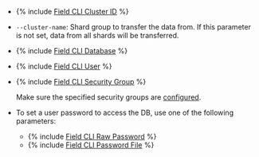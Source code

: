 * {% include [Field CLI Cluster ID](../../fields/common/cli/cluster-id.md) %}
* `--cluster-name`: Shard group to transfer the data from. If this parameter is not set, data from all shards will be transferred.
* {% include [Field CLI Database](../../fields/common/cli/database.md) %}
* {% include [Field CLI User](../../fields/common/cli/username.md) %}
* {% include [Field CLI Security Group](../../fields/common/cli/security-group.md) %}

    Make sure the specified security groups are [configured](../../../../managed-clickhouse/operations/connect/index.md#configuring-security-groups).


* To set a user password to access the DB, use one of the following parameters:

    * {% include [Field CLI Raw Password](../../fields/common/cli/raw-password.md) %}
    * {% include [Field CLI Password File](../../fields/common/cli/password-file.md) %}
